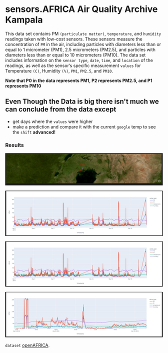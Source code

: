
# sensors.AFRICA Air Quality Archive Kampala

 This data set contains PM `(particulate matter)`, `temperature`, and `humidity` readings taken with low-cost sensors. These sensors measure the concentration of `PM` in the air, including particles with diameters less than or equal to 1 micrometer (PM1), 2.5 micrometers (PM2.5), and particles with diameters less than or equal to 10 micrometers (PM10). The data set includes information on the `sensor type`, `date`, `time`, and `location` of the readings, as well as the sensor’s specific measurement `values` for Temperature `(C)`, Humidity `(%)`, `PM1`, `PM2.5`, and `PM10`. 

**Note that P0 in the data represents PM1, P2 represents PM2.5, and P1 represents PM10**

## Even Though the Data is big there isn't much we can conclude from the data except 

* get  days where the `values` were higher
* make a prediction and compare it with the current `google` temp to see the `shift` **advanced!**

### Results 

![where the data is gathered ](imgs/location.JPG )

![Line chart Of the values throughout the registered dates](imgs/big_line.JPG )

![scatter chart Of the values throughout the registered dates](imgs/big_line.JPG )

![Zoomed In ](imgs/linetwo.JPG )

`dataset` [openAFRICA](https://africaopendata.org/dataset/sensorsafrica-airquality-archive-kampala "The best site for data sets about AFRICA").